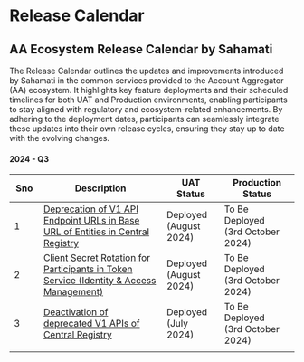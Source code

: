 # Release Calendar

## AA Ecosystem Release Calendar by Sahamati

The Release Calendar outlines the updates and improvements introduced by Sahamati in the common services provided to the Account Aggregator (AA) ecosystem. It highlights key feature deployments and their scheduled timelines for both UAT and Production environments, enabling participants to stay aligned with regulatory and ecosystem-related enhancements. By adhering to the deployment dates, participants can seamlessly integrate these updates into their own release cycles, ensuring they stay up to date with the evolving changes.

#### 2024 - Q3

<table><thead><tr><th width="45">Sno</th><th width="346">Description</th><th width="107">UAT Status</th><th width="162">Production Status</th></tr></thead><tbody><tr><td>1</td><td><a href="deprecation-of-v1-api-endpoint-urls.md">Deprecation of V1 API Endpoint URLs in Base URL of Entities in Central Registry</a> </td><td>Deployed<br>(August 2024)</td><td>To Be Deployed<br>(3rd October 2024)</td></tr><tr><td>2</td><td><a href="deactivation-of-deprecated-v1-apis.md">Client Secret Rotation for Participants in Token Service (Identity &#x26; Access Management)</a></td><td>Deployed<br>(August 2024)</td><td>To Be Deployed<br>(3rd October 2024)</td></tr><tr><td>3</td><td><a href="client-secret-rotation.md">Deactivation of deprecated V1 APIs of Central Registry</a></td><td>Deployed<br>(July 2024)</td><td>To Be Deployed<br>(3rd October 2024)</td></tr><tr><td></td><td></td><td></td><td></td></tr></tbody></table>
